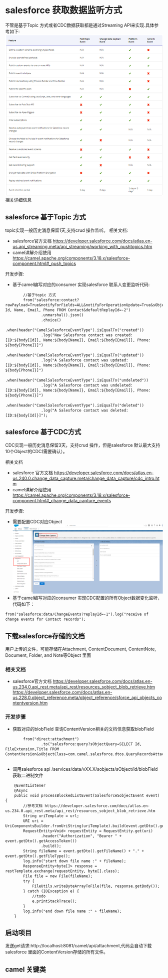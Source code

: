 # salesforce 获取数据监听方式

不管是基于Topic 方式或者CDC数据获取都是通过Streaming API来实现.具体参考如下:
![具体参考如下](./asserts/stream%20api.png)
[相关详细信息](https://developer.salesforce.com/docs/atlas.en-us.api_streaming.meta/api_streaming/event_comparison.htm)

## salesforce 基于Topic 方式

topic实现一般历史消息保留1天,支持crud 操作监听。
相关文档:
- salesforce官方文档
https://developer.salesforce.com/docs/atlas.en-us.api_streaming.meta/api_streaming/working_with_pushtopics.htm
- camel详解介绍使用
https://camel.apache.org/components/3.18.x/salesforce-component.html#_push_topics


开发步骤:
- 基于camel编写对应的consumer
实现salesforce 联系人变更监听代码:
```
        //基于topic 方式
        from("salesforce:contact?rawPayload=True&notifyForFields=ALL&notifyForOperationUpdate=True&sObjectName=Contact&sObjectClass=Contact&updateTopic=true&sObjectQuery=SELECT Id, Name, Email, Phone FROM Contact&defaultReplayId=-2")
                .unmarshal().json()
                .choice()
                .when(header("CamelSalesforceEventType").isEqualTo("created"))
                .log("New Salesforce contact was created: [ID:${body[Id]}, Name:${body[Name]}, Email:${body[Email]}, Phone: ${body[Phone]}]")
                .when(header("CamelSalesforceEventType").isEqualTo("updated"))
                .log("A Salesforce contact was updated: [ID:${body[Id]}, Name:${body[Name]}, Email:${body[Email]}, Phone: ${body[Phone]}]")
                .when(header("CamelSalesforceEventType").isEqualTo("undeleted"))
                .log("A Salesforce contact was undeleted: [ID:${body[Id]}, Name:${body[Name]}, Email:${body[Email]}, Phone: ${body[Phone]}]")
                .when(header("CamelSalesforceEventType").isEqualTo("deleted"))
                .log("A Salesforce contact was deleted: [ID:${body[Id]}]");
```

## salesforce 基于CDC方式

CDC实现一般历史消息保留3天，支持crud 操作，但是salesforce 默认最大支持10个Object的CDC(需要确认）。

相关文档
- salesforce 官方文档
   https://developer.salesforce.com/docs/atlas.en-us.240.0.change_data_capture.meta/change_data_capture/cdc_intro.htm
- camel详解介绍使用
https://camel.apache.org/components/3.18.x/salesforce-component.html#_change_data_capture_events

开发步骤:
- 需要配置CDC对应Object
![img.png](./asserts/CDC_config.png)
- 基于camel编写对应的consumer
实现CDC配置的所有Object数据变化监听，代码如下：
```
from("salesforce:data/ChangeEvents?replayId=-1").log("receive of change events for Contact records");
```

## 下载salesforce存储的文档
用户上传的文件，可能存储在Attachment, ContentDocument, ContentNote, Document, Folder, and Note等Object 里面
### 相关文档
 - salesforce官方文档
https://developer.salesforce.com/docs/atlas.en-us.234.0.api_rest.meta/api_rest/resources_sobject_blob_retrieve.htm
https://developer.salesforce.com/docs/atlas.en-us.228.0.object_reference.meta/object_reference/sforce_api_objects_contentversion.htm
### 开发步骤
 - 获取对应的blobField
查询ContentVersion相关的文档信息获取blobField
```
        from("direct:attachment")
                .to("salesforce:query?sObjectQuery=SELECT Id, FileExtension,Title FROM ContentVersion&sObjectClass=com.camel.salesforce.dtos.QueryRecordsAttachment")
 
```
 - 调用salesforce api /services/data/vXX.X/sobjects/sObject/id/blobField 获取二进制文件
```
    @EventListener
    @Async
    public void processBlockedListEvent(SalesforceSobjectEvent event) {
        //参考文档 https://developer.salesforce.com/docs/atlas.en-us.234.0.api_rest.meta/api_rest/resources_sobject_blob_retrieve.htm
        String uriTemplate = url;
        URI uri = UriComponentsBuilder.fromUriString(uriTemplate).build(event.getDto().getBlobField());
        RequestEntity<Void> requestEntity = RequestEntity.get(uri)
                .header("Authorization", "Bearer " + event.getDto().getAccessToken())
                .build();
        String fileName = event.getDto().getFileName() + "." + event.getDto().getFileType();
        log.info("start down file name :" + fileName);
        ResponseEntity<byte[]> response = restTemplate.exchange(requestEntity, byte[].class);
        File file = new File(fileName);
        try {
            FileUtils.writeByteArrayToFile(file, response.getBody());
        } catch (IOException e) {
            //todo
            e.printStackTrace();
        }
        log.info("end down file name :" + fileName);
    }
```

## 启动项目
发送get请求:http://localhost:8081/camel/api/attachment,代码会自动下载salesforce 里面的ContentVersion存储的所有文件。


## camel 关键类
